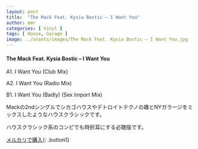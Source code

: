 ```yaml
---
layout: post
title:  "The Mack Feat. Kysia Bostic – I Want You"
author: mmr
categories: [ Vinyl ]
tags: [ House, Garage ]
image: ../assets/images/The Mack Feat. Kysia Bostic – I Want You.jpg
---
```


#### The Mack Feat. Kysia Bostic – I Want You

A1. I Want You (Club Mix)

A2. I Want You (Radio Mix)

B1. I Want You (Badly) (Sex Import Mix)

Mackの2ndシングルでシカゴハウスやデトロイトテクノの趣とNYガラージをミックスしたようなハウスクラシックです。

ハウスクラシック系のコンピでも時折耳にする必聴版です。



[メルカリで購入](https://jp.mercari.com/item/m71677378278){: .button1}



